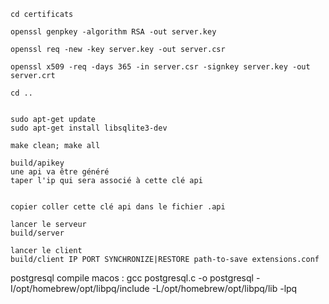 ``` générer les certificats : 
cd certificats

openssl genpkey -algorithm RSA -out server.key

openssl req -new -key server.key -out server.csr

openssl x509 -req -days 365 -in server.csr -signkey server.key -out server.crt
 
cd ..


sudo apt-get update
sudo apt-get install libsqlite3-dev

make clean; make all

build/apikey
une api va être généré
taper l'ip qui sera associé à cette clé api


copier coller cette clé api dans le fichier .api

lancer le serveur
build/server

lancer le client 
build/client IP PORT SYNCHRONIZE|RESTORE path-to-save extensions.conf

```

postgresql compile macos : gcc postgresql.c -o postgresql -I/opt/homebrew/opt/libpq/include -L/opt/homebrew/opt/libpq/lib -lpq